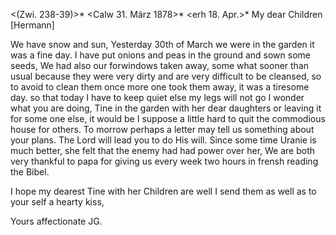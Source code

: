 <(Zwi. 238-39)>* <Calw 31. März 1878>*
 <erh 18. Apr.>*
My dear Children [Hermann]

We have snow and sun, Yesterday 30th of March we were in the garden it was a fine day. I have put onions and peas in the ground and sown some seeds, We had also our forwindows taken away, some what sooner than usual because they were very dirty and are very difficult to be cleansed, so to avoid to clean them once more one took them away, it was a tiresome day. so that today I have to keep quiet else my legs will not go I wonder what you are doing, Tine in the garden with her dear daughters or leaving it for some one else, it would be I suppose a little hard to quit the commodious house for others. To morrow perhaps a letter may tell us something about your plans. The Lord will lead you to do His will. Since some time Uranie is much better, she felt that the enemy had had power over her, We are both very thankful to papa for giving us every week two hours in frensh reading the Bibel.

I hope my dearest Tine with her Children are well I send them as well as to your self a hearty kiss,

 Yours affectionate
 JG.
